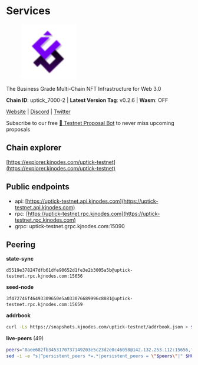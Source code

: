 # Services

<figure><img src="https://raw.githubusercontent.com/kj89/cosmos-images/main/logos/uptick.png" width="150" alt=""><figcaption></figcaption></figure>

The Business Grade Multi-Chain NFT Infrastructure for Web 3.0

**Chain ID**: uptick_7000-2 | **Latest Version Tag**: v0.2.6 | **Wasm**: OFF

[Website](https://uptick.network) | [Discord](https://discord.gg/UzeHS7fu5H) | [Twitter](https://twitter.com/uptickproject)



Subscribe to our free [🤖 Testnet Proposal Bot](https://t.me/kjnodes_testnet_proposal_bot) to never miss upcoming proposals


## Chain explorer
[https://explorer.kjnodes.com/uptick-testnet](https://explorer.kjnodes.com/uptick-testnet)

## Public endpoints

* api: [https://uptick-testnet.api.kjnodes.com](https://uptick-testnet.api.kjnodes.com)
* rpc: [https://uptick-testnet.rpc.kjnodes.com](https://uptick-testnet.rpc.kjnodes.com)
* grpc: uptick-testnet.grpc.kjnodes.com:15090

## Peering

**state-sync**

```text
d5519e378247dfb61dfe90652d1fe3e2b3005a5b@uptick-testnet.rpc.kjnodes.com:15656
```

**seed-node**

```text
3f472746f46493309650e5a033076689996c8881@uptick-testnet.rpc.kjnodes.com:15659
```

**addrbook**
```bash
curl -Ls https://snapshots.kjnodes.com/uptick-testnet/addrbook.json > $HOME/.uptickd/config/addrbook.json
```

**live-peers** (49)
```bash
peers="0aee682fb3453170737149203e5c23d2e0c46058@142.132.253.112:15656,f58fd7ff25183e7e0dc3c35e667641129a8bc2cd@144.76.27.79:26656,d5519e378247dfb61dfe90652d1fe3e2b3005a5b@65.109.68.190:15656,df947c97569978a76c2e9ce2e6bb87a3da64e8e0@199.175.98.112:26656,eb5a3112a64944e2bd701ff8aa99ab95209c6310@185.198.27.110:26656,df17cf4d50ef6abf42ad6fd6548dbbffe7eecd2a@95.217.35.186:36656,11995495f726f4e4c2ab74862fdb30e87c167448@65.108.195.235:27656,4c062185dbf436903124fe6c2b2eea5067d7a9c4@154.12.243.0:31656,b483acbcae7ccd1244f588144245e9d1124c3de5@88.99.56.200:26666,af5262526a0800a29a0a7194e1488a9fa62d0005@195.3.223.208:26656,94734f927b16ff91f5e45875396295d6173ca918@74.50.70.118:11574,1c66685cbf5c8dc0a739eb57c896d35eb2eed17c@65.109.50.106:28656,49c86b1fdc3f99ac3108904aef4f64297f3f1415@209.222.97.81:26656,878101ab9ad2402bfd700a3da58223778461c753@185.245.182.152:26656,57876cfa3a101068885f302df69ff5556720af3b@154.26.137.198:36656,a489dcbd4c5b7ef20d77c51dba217e85c631f463@65.108.105.48:20456,132dcd9cbd5e6155edb535e477ba8262bb008243@199.175.98.113:26656,7840c994f5d84bf114ebb10ba704ded1c1bd12fd@65.109.112.20:11054,3666c65e99775b8149396fd5c781dec6a29fb13b@75.119.144.48:31656,5368bc0c12a7bfd9d69ba192b06f2be97d28e7ef@185.239.209.56:31656,b8e76d2223663e9bc47351564f1017b6e89deeee@95.165.89.222:24476,a818920590d15226a206ec4c73b1c5c20c56a435@65.21.134.202:26666,40a93c4be9e2dcb155d60e174c0e00d6808283e7@65.109.52.56:26656,d8777278648d8fc93800692a8b96a7f104df4f9a@194.163.135.127:26656,dedd92019e364182bc24e7d4052fd7cefa94a976@65.108.200.60:20656,aff8d7b78840eaafa6c2bafd9a76b76e565b2933@65.108.131.190:25256,45f58ce671967a10933ea3e2279be03f0ebcb42c@85.114.134.219:16656,902a93963c96589432ee3206944cdba392ae5c2d@65.108.42.105:27656,7a4f1c0baa2ff31c02163fb658c4eb8d119193c7@95.214.52.173:18656,279a4f3f473ef5ae74ea6c55f456702a435fc95d@157.90.208.222:60656,34d28eeb7be1b245fd64ba2df4cdf62b5eb60dd3@202.61.240.155:30001,9fda526bd693e6b35a877a087f0061d4f20a7fba@65.108.108.52:20656,dd8080d9ea1f3830370a4f51ca6fe858a3d32191@65.108.72.253:11656,9f59596937807defb3f3e664c6e0c76b089b9bf6@168.119.124.130:60656,962d620d21ce5caba3e765501dd9b309cfac234f@78.31.64.11:26356,3edfe380f7eff0658582c158f2eecebae2e0fed7@213.239.213.179:26656,e9fee55fdf6668e4e04927cdd85bbbbc9e9e43b1@209.145.62.101:26656,1e34e47eeaaa8f78f3d866ef4ce43a1d224dcdef@185.193.66.67:31656,5739ae6fab71ec95fb3112f4d1ea2845782fa9f7@54.92.137.6:26656,70c19420bb2d40c5a6c3466c69ead6e0877b9cc7@45.85.250.108:26656,52cdb51fe8692dea11de23b8c97c9d947a6eb1c2@51.222.44.116:10656,e05ef87e0f9a2940cf057aefde89abf8171b00fb@65.109.84.250:15656,0afb5ce897e69eec34fb32bf87f4a2f93f79e0b3@65.109.65.210:30656,02e89f27f64c1d097beb5929c3ada13ae4ce2828@2.58.82.181:26656,a3b3712dfd366c5c39f6a6b3265c88c4166da86a@161.97.93.245:26661,2c952455a0e425081b54855091ab84c1fe73c4bc@65.108.231.124:10656,7849e4320385434b0828a3e0206a3b69767393f6@65.109.91.227:26656,54ab9f0e04a2b6cd4dce985c762f1181db89f1e2@138.201.248.108:15656,7f5d4c63ffde7acccc40fca1b00030d022d02252@113.53.82.252:26656"
sed -i -e "s|^persistent_peers *=.*|persistent_peers = \"$peers\"|" $HOME/.uptickd/config/config.toml
```

